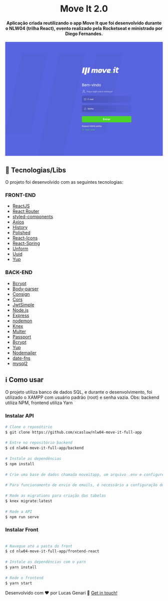 <h1 align="center">
    Move It 2.0
</h1>

<h4 align="center">
  Aplicação criada reutilizando o app Move It que foi desenvolvido durante o NLW04 (trilha React), evento realizado pela Rocketseat e ministrado por Diego Fernandes.
</h4>

![App Screenshot](https://github.com/xcasluw/nlw04-move-it-full-app/blob/master/moveit.JPG)

## :rocket: Tecnologias/Libs

O projeto foi desenvolvido com as seguintes tecnologias:

### FRONT-END
-   [ReactJS](https://reactjs.org/)
-   [React Router ](https://github.com/ReactTraining/react-router)
-   [styled-components](https://www.styled-components.com/)
-   [Axios](https://github.com/axios/axios)
-   [History](https://www.npmjs.com/package/history)
-   [Polished](https://polished.js.org/)
-   [React-Icons](http://react-icons.github.io/react-icons/)
-   [React-Spring](https://www.react-spring.io/)
-   [Unform](https://github.com/Rocketseat/unform)
-   [Uuid](https://www.npmjs.com/package/uuid)
-   [Yup](https://www.npmjs.com/package/yup)

### BACK-END
-   [Bcrypt](https://www.npmjs.com/package/bcrypt)
-   [Body-parser](https://www.npmjs.com/package/body-parser)
-   [Consign](https://www.npmjs.com/package/consign)
-   [Cors](https://www.npmjs.com/package/cors)
-   [JwtSimple](https://www.npmjs.com/package/jwt-simple)
-   [Node.js](https://nodejs.org/en/)
-   [Express](https://expressjs.com/)
-   [nodemon](https://nodemon.io/)
-   [Knex](http://knexjs.org/)
-   [Multer](https://github.com/expressjs/multer)
-   [Passport](http://www.passportjs.org/)
-   [Bcrypt](https://www.npmjs.com/package/bcrypt)
-   [Yup](https://www.npmjs.com/package/yup)
-   [Nodemailer](https://nodemailer.com/about/)
-   [date-fns](https://date-fns.org/)
-   [mysql2](https://www.npmjs.com/package/mysql2)

## :information_source: Como usar

O projeto utiliza banco de dados SQL, e durante o desenvolvimento, foi utilizado o XAMPP com usuário padrão (root) e senha vazia. Obs: backend utiliza NPM, frontend utiliza Yarn

### Instalar API
```bash
# Clone o reposótirio
$ git clone https://github.com/xcasluw/nlw04-move-it-full-app

# Entre no repositório backend
$ cd nlw04-move-it-full-app/backend

# Instale as dependências
$ npm install

# Crie uma base de dados chamada moveitapp, um arquivo .env e configure o arquivo .env a partir do arquivo de exemplo env_file.txt

# Para funcionamento de envio de emails, é necessário a configuração do seu host de email no arquivo .env. Você pode utilizar como teste o Mailtrap.io por exemplo

# Rode as migrations para criação das tabelas
$ knex migrate:latest

# Rode a API
$ npm run serve
```

### Instalar Front
```bash

# Navegue até a pasta do front
$ cd nlw04-move-it-full-app/frontend-react

# Instale as dependências com o yarn
$ yarn install

# Rode o frontend
$ yarn start
```


Desenvolvido com ♥ por Lucas Genari :wave: [Get in touch!](https://www.linkedin.com/in/xcasluw/)